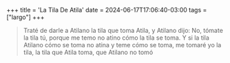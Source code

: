 +++
title = 'La Tila De Atila'
date = 2024-06-17T17:06:40-03:00
tags = ["largo"]
+++

> Traté de darle a Atilano la tila que toma Atila, y Atilano dijo: No, tómate la tila tú, porque me temo no atino cómo la tila se toma. Y si la tila Atilano cómo se toma no atina y teme cómo se toma, me tomaré yo la tila, la tila que Atila toma, que Atilano no tomó

<!--more-->
